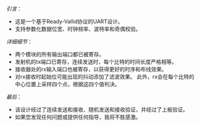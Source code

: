 *引言*：

*    这是一个基于Ready-Vallid协议的UART设计。
*	支持参数化数据位宽、时钟频率、波特率和奇偶校验。

*详细细节*：

*	两个模块的所有输出端口都已被寄存。
*	发射机的tx端口已寄存，连续发送时，每个比特的时间长度严格相等。
*	接收器处的rx输入端口也被寄存，以获得更好的时序和布线效果。
*	对rx接收时起始位可能出现的抖动添加了滤波效果。
	此外，rx会在每个比特的中心位置上采样四个点，根据这四个值判决。

*最后*：

*	该设计经过了连续发送和接收、随机发送和接收验证，并经过了上板验证。
*	如果您发现任何问题或提供任何指导，我将不胜感激。


